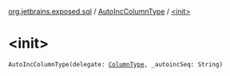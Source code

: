 [org.jetbrains.exposed.sql](../index.md) / [AutoIncColumnType](index.md) / [&lt;init&gt;](.)

# &lt;init&gt;

`AutoIncColumnType(delegate: `[`ColumnType`](../-column-type/index.md)`, _autoincSeq: String)`